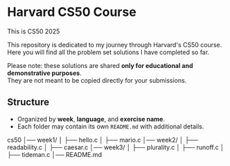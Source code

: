 # Harvard CS50 Course
This is CS50 2025

This repository is dedicated to my journey through Harvard's CS50 course.  
Here you will find all the problem set solutions I have completed so far.  

Please note: these solutions are shared **only for educational and demonstrative purposes**.  
They are not meant to be copied directly for your submissions.  

## Structure
- Organized by **week**, **language**, and **exercise name**.  
- Each folder may contain its own `README.md` with additional details. 


cs50
│── week1/
│   ├── hello.c
│   ├── mario.c
│── week2/
│   ├── readability.c
│   ├── caesar.c
│── week3/
│   ├── plurality.c
│   ├── runoff.c
│   ├── tideman.c
│── README.md
